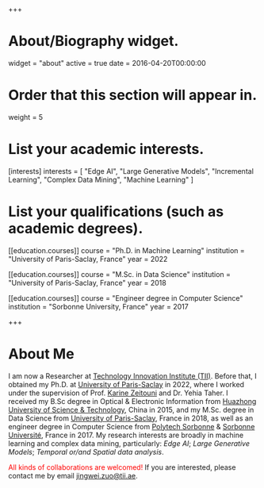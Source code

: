 +++
# About/Biography widget.
widget = "about"
active = true
date = 2016-04-20T00:00:00

# Order that this section will appear in.
weight = 5

# List your academic interests.
[interests]
  interests = [
  "Edge AI",
  "Large Generative Models",
  "Incremental Learning",
  "Complex Data Mining",
	"Machine Learning"
  ]

# List your qualifications (such as academic degrees).
[[education.courses]]
  course = "Ph.D. in Machine Learning"
  institution = "University of Paris-Saclay, France"
  year = 2022

[[education.courses]]
  course = "M.Sc. in Data Science"
  institution = "University of Paris-Saclay, France"
  year = 2018

[[education.courses]]
  course = "Engineer degree in Computer Science"
  institution = "Sorbonne University, France"
  year = 2017


+++
# About Me

I am now a Researcher at [Technology Innovation Institute (TII)](https://www.tii.ae/). Before that, I obtained my Ph.D. at [University of Paris-Saclay](https://www.universite-paris-saclay.fr/en) in 2022, where I worked under the supervision of Prof. [Karine Zeitouni](https://pages.david.uvsq.fr/kzeitouni/) and Dr. Yehia Taher. I received my B.Sc degree in Optical & Electronic Information from [Huazhong University of Science & Technology](http://english.hust.edu.cn), China in 2015, and my M.Sc. degree in Data Science from [University of Paris-Saclay](https://www.universite-paris-saclay.fr/en), France in 2018, as well as an engineer degree in Computer Science from [Polytech Sorbonne](https://www.polytech.sorbonne-universite.fr/) & [Sorbonne Université](https://www.sorbonne-universite.fr/), France in 2017. My research interests are broadly in machine learning and complex data mining, particularly: *Edge AI*; *Large Generative Models*; *Temporal or/and Spatial data analysis*.

<span style="color:red">All kinds of collaborations are welcomed!</span> If you are interested, please contact me by email [jingwei.zuo@tii.ae](mailto:jingwei.zuo@tii.ae).